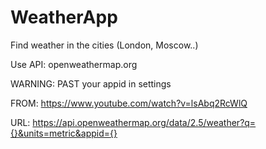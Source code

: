 # WeatherApp

Find weather in the cities (London, Moscow..)


Use API: openweathermap.org

WARNING: PAST your appid in settings

FROM: https://www.youtube.com/watch?v=lsAbq2RcWlQ

URL: https://api.openweathermap.org/data/2.5/weather?q={}&units=metric&appid={}

